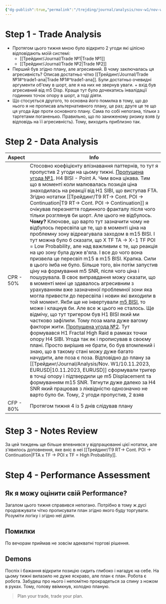 ```yaml
---
{"dg-publish":true,"permalink":"/trejding/journal/analysis/nov-w1/nov-w1-weekly-performance-analysis/","tags":["trading/analysis"]}
---
```


# Step 1 - Trade Analysis

- Протягом цього тижня мною було відкрито 2 угоди які цілісно відповідають моїй системі:
	- [[Трейдинг/Journal/Trade №1\|Trade №1]]
	- [[Трейдинг/Journal/Trade №2\|Trade №2]]
- Перший був згідно плану, але агресивний. В чому заключалась ця агресивність? Описав достатньо чітко [[Трейдинг/Journal/Trade №1#^trade1-ana\|Trade №1#^trade1-ana]]. Були достатньо очевидні аргументи об'єму в шорт, але я на них не звернув уваги. + вхід був агресивний від m5 Disp. Краще тут було дочекатись інвалідації годинних точок опору в шорт, а тоді діяти.
- Що стосується другого, то основна його помилка в тому, що до нього я не прописав альтернативного плану, це раз; друге це те що ця угода йде проти основного плану. Сама по собі непогана, тільки з таргетами поганенько. Правильно, що по заниженому ризику взяв (у відповідь на її агресивність). Тому, виходить приблизно так.
# Step 2 - Data Analysis
| Aspect | Info |
| ------ | ---- |
| CPR - 50%   |   Стосовно коефіцієнту впізнавання паттернів, то тут я пропустив 2 угоди на цьому тижні. [Пропущена угода №1](https://www.tradingview.com/x/RHTqMmsM/). H4 BISI - Point A. Чим вона цікава. Тим що в моменті коли малювалась позиція ціна знаходилась на реакції від H1 SIBI, що виступав FTA. Згідно нотатки [[Трейдинг/T9 RT→ Cont. POI → Continuation\|T9 RT→ Cont. POI → Continuation]] я очікував перезняття годинного фракталу після чого тільки розглянув би шорт. Але цього не відбулось. **Чому?** Ключове, що варто тут зазначити чому не відбулось пересвіпа це те, що в моменті ціна на проблемну зону відреагувала заходом в m15 BISI. І тут можна було б сказати, що X TF TA → X-1 TF POI = Low Probability, але над важливим є те, що реакція на цю зону була дуже в'яла. І все до чого вона призвела це пересвіп m15 в m15 BISI. Крапка. Сили в цього імба не було. Більше того, він потім запустив ціну на формування m5 SNR, після чого ціна і пошурувала. В своє виправдання можу сказати, що в моменті мені це здавалось агресивним з урахуванням вже зазначеної проблемної зони яка могла привести до пересвіпа і новин які виходили в той момент. Якби ще не інвертували [m5 BISI](https://www.tradingview.com/x/7RW81cGO/), то може і клацнув би. Але все ж цього не сталось. Ще відмічу, що тут тригером був H1 BISI який ми частково зафілили. Тому поза мала дуже вагому фактори жити. [Пропущена угода №2](https://www.tradingview.com/x/PI0RwqBl/). Тут формувався H1 Fractal High Raid в рамках точки опору H4 SIBI. Угода так як і прописував в своєму плані. Просто вирішив не брати, бо був втомлений і знаю, що в такому стані можу дуже багато начудити, але поза є поза. Відповідно до плану за [[Трейдинг/Journal/Analysis/Nov. W1/10.11.2023, EURUSD\|10.11.2023, EURUSD]] сформували тригер в точці опору і підтвердили це m5 Displacement та формуванням m15 SNR. Тягнути дуже далеко за H4 SNR який працював з ліквідністю однозначно не варто було би. Тому, 2 угоди пропустив, 2 взяв|
| CFP - 80%      |   Протягом тижня 4 із 5 днів слідував плану   |
# Step 3 - Notes Review
За цей тиждень ще більше впевнився у відпрацюванні цієї нотатки, але з'явилось доповнення, яке вніс в неї [[Трейдинг/T9 RT→ Cont. POI → Continuation\|FTA x TF → POI x TF = High Probability]].
# Step 4 - Performance Assessment
## Як я можу оцінити свій Performance?
Загалом цього тижня справився непогано. Потрібно в тому ж дусі продовжувати чітко прописувати план згідно якого буду торгувати. Розуміти логіку і згідно неї діяти.
## Помилки
По вечорам приймав не зовсім адекватні торгові рішення.
## Demons
Поспіх і бажання відкрити позицію сидить глибоко і нагадує на себе. На цьому тижні вилазило не дуже яскраво, але план є план. Робота є робота. Забудеш про нього і непомітно прокрадеться за спину з ножом в руках. Тому, голову ввімкнув, холодно планую.

> Plan your trade, trade your plan.
